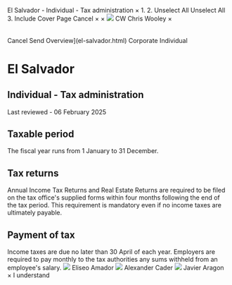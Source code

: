 El Salvador - Individual - Tax administration
×
1.
2.
Unselect All
Unselect All
3.
Include Cover Page
Cancel
×
×
![](-/media/world-wide-tax-summaries/attachments/global---chris-wooley.ashx%3Frev=ac5e5f3223b34096b1afc2a6009c7320&revision=ac5e5f32-23b3-4096-b1af-c2a6009c7320&hash=859B7ADC84DC2CBEC9760E9E6EE7DE6D0A8BFCDF)
CW
Chris Wooley
×
######
Cancel
Send
Overview](el-salvador.html)
Corporate
Individual
# El Salvador
## Individual - Tax administration
Last reviewed - 06 February 2025
## Taxable period
The fiscal year runs from 1 January to 31 December.
## Tax returns
Annual Income Tax Returns and Real Estate Returns are required to be filed on the tax office's supplied forms within four months following the end of the tax period. This requirement is mandatory even if no income taxes are ultimately payable.
## Payment of tax
Income taxes are due no later than 30 April of each year.
Employers are required to pay monthly to the tax authorities any sums withheld from an employee's salary.
![](-/media/world-wide-tax-summaries/elsalvadoreliseo-amadorel-salvador--eliseo-amadorpng20250206155700109.ashx%3Frev=0d1f66396fe345b59ca30093d87ab64e&revision=0d1f6639-6fe3-45b5-9ca3-0093d87ab64e&hash=E07072D37E4D4D38A8F2B32E89DD2A2FCC290BCE)
Eliseo Amador
![](-/media/world-wide-tax-summaries/elsalvadoralexander-caderel-salvador---alexander-caderjpg20250206160154712.ashx%3Frev=e8a19e90c3584ed796f59cc9eebca8be&revision=e8a19e90-c358-4ed7-96f5-9cc9eebca8be&hash=D89BC8B63BD17372D6CBBFDAE817602CD8C76F56)
Alexander Cader
![](-/media/world-wide-tax-summaries/elsalvadorjavier-aragonel-salvador--javier-aragonjpg20250219172641039.ashx%3Frev=665e995fca5647f99657f82859cbce94&revision=665e995f-ca56-47f9-9657-f82859cbce94&hash=D333E7E7F12A5A413C57483991C275E24E1D9362)
Javier Aragon
×
I understand